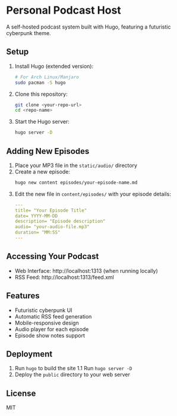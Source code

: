 # Personal Podcast Host

A self-hosted podcast system built with Hugo, featuring a futuristic cyberpunk theme.

## Setup

1. Install Hugo (extended version):
   ```bash
   # For Arch Linux/Manjaro
   sudo pacman -S hugo
   ```

2. Clone this repository:
   ```bash
   git clone <your-repo-url>
   cd <repo-name>
   ```

3. Start the Hugo server:
   ```bash
   hugo server -D
   ```

## Adding New Episodes

1. Place your MP3 file in the `static/audio/` directory
2. Create a new episode:
   ```bash
   hugo new content episodes/your-episode-name.md
   ```
3. Edit the new file in `content/episodes/` with your episode details:
   ```yaml
   ---
   title= "Your Episode Title"
   date= YYYY-MM-DD
   description= "Episode description"
   audio= "your-audio-file.mp3"
   duration= "MM:SS"
   ---
   ```

## Accessing Your Podcast

- Web Interface: http://localhost:1313 (when running locally)
- RSS Feed: http://localhost:1313/feed.xml

## Features

- Futuristic cyberpunk UI
- Automatic RSS feed generation
- Mobile-responsive design
- Audio player for each episode
- Episode show notes support

## Deployment

1. Run `hugo` to build the site
1.1 Run `hugo server -D`
2. Deploy the `public` directory to your web server

## License

MIT 